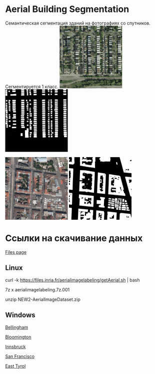 # Aerial Building Segmentation
Семантическая сегментация зданий на фотографиях со спутников. Сегментируется 1 класс.
<img src="https://github.com/Sashmark97/AerialBuildingSegmentation/blob/master/img/chi1.jpg" alt="Chicago" width="200" height="200"/>
<img src="https://github.com/Sashmark97/AerialBuildingSegmentation/blob/master/img/chi2.jpg" alt="Chicago_mask" width="200" height="200"/>

<img src="https://github.com/Sashmark97/AerialBuildingSegmentation/blob/master/img/vie1.jpg" alt="Chicago" width="200" height="200"/>
<img src="https://github.com/Sashmark97/AerialBuildingSegmentation/blob/master/img/vie2.jpg" alt="Chicago" width="200" height="200"/>

# Ссылки на скачивание данных

[Files page](https://project.inria.fr/aerialimagelabeling/files/)

## Linux
curl -k https://files.inria.fr/aerialimagelabeling/getAerial.sh | bash

7z x aerialimagelabeling.7z.001

unzip NEW2-AerialImageDataset.zip

## Windows

[Bellingham](https://files.inria.fr/aerialimagelabeling/aerialimagelabeling.7z.001)

[Bloomington](https://files.inria.fr/aerialimagelabeling/aerialimagelabeling.7z.002)

[Innsbruck](https://files.inria.fr/aerialimagelabeling/aerialimagelabeling.7z.003)

[San Francisco](https://files.inria.fr/aerialimagelabeling/aerialimagelabeling.7z.004)

[East Tyrol](https://files.inria.fr/aerialimagelabeling/aerialimagelabeling.7z.005)
